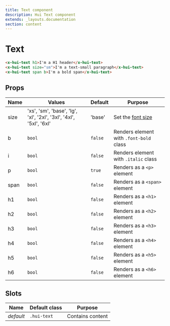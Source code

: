 ```yaml
---
title: Text component
description: Hui Text component
extends: _layouts.documentation
section: content
---
```


# Text

```html
<x-hui-text h1>I'm a H1 header</x-hui-text>
<x-hui-text size="sm">I'm a text-small paragraph</x-hui-text>
<x-hui-text span b>I'm a bold span</x-hui-text>
```

## Props
| Name | Values | Default | Purpose |
|---|---|---|---|
| size | 'xs', 'sm', 'base', 'lg', 'xl', '2xl', '3xl', '4xl', '5xl', '6xl' | 'base' | Set the [font size](https://tailwindcss.com/docs/font-size#app)  |
| b | `bool` | `false` | Renders element with `.font-bold` class
| i | `bool` | `false` | Renders element with `.italic` class
| p | `bool` | `true` | Renders as a `<p>` element
| span | `bool` | `false` | Renders as a `<span>` element
| h1 | `bool` | `false` | Renders as a `<h1>` element
| h2 | `bool` | `false` | Renders as a `<h2>` element
| h3 | `bool` | `false` | Renders as a `<h3>` element
| h4 | `bool` | `false` | Renders as a `<h4>` element
| h5 | `bool` | `false` | Renders as a `<h5>` element
| h6 | `bool` | `false` | Renders as a `<h6>` element

## Slots
| Name | Default class | Purpose |
|---|---|---|
| _default_ | `.hui-text` | Contains content |